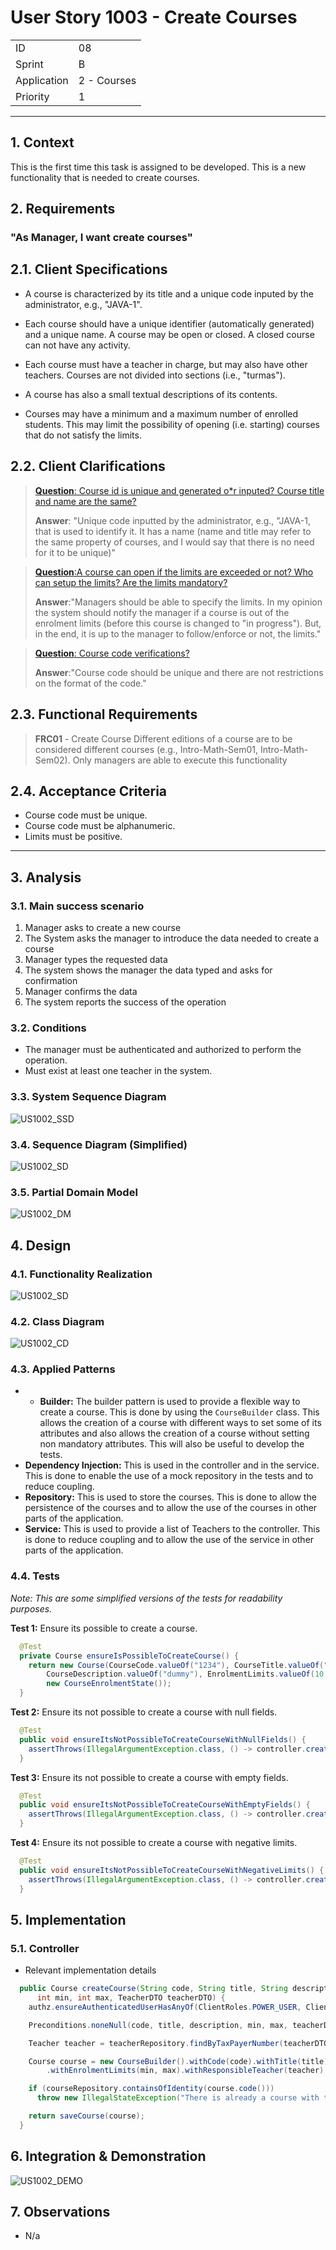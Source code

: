 # User Story 1003 - Create Courses

|             |             |
| ----------- | ----------- |
| ID          | 08          |
| Sprint      | B           |
| Application | 2 - Courses |
| Priority    | 1           |

---

## 1. Context

This is the first time this task is assigned to be developed. This is a new functionality that is needed to create courses.

## 2. Requirements

### "As Manager, I want create courses"

## 2.1. Client Specifications

- A course is characterized by its title and a unique code inputed by the administrator, e.g.,
  "JAVA-1".

- Each course should have a unique identifier (automatically generated) and a unique name. A course may be open or closed. A closed course can not have any activity.

- Each course must have a teacher in charge, but may also have other teachers. Courses are not divided into sections (i.e., "turmas").

- A course has also a small textual descriptions of its contents.

- Courses may have a minimum and a maximum number of enrolled students. This may limit the possibility of opening (i.e. starting) courses that do not satisfy the limits.

## 2.2. Client Clarifications

> [**Question**: Course id is unique and generated o\*r inputed? Course title and name are the same?](https://moodle.isep.ipp.pt/mod/forum/discuss.php?d=21835)
>
> **Answer**: "Unique code inputted by the administrator, e.g., "JAVA-1, that is used to identify it. It has a name (name and title may refer to the same property of courses, and I would say that there is no need for it to be unique)"

> [**Question**:A course can open if the limits are exceeded or not? Who can setup the limits? Are the limits mandatory?](https://moodle.isep.ipp.pt/mod/forum/discuss.php?d=21913)
>
> **Answer**:"Managers should be able to specify the limits. In my opinion the system should notify the manager if a course is out of the enrolment limits (before this course is changed to "in progress"). But, in the end, it is up to the manager to follow/enforce or not, the limits."

> [**Question**: Course code verifications?](https://moodle.isep.ipp.pt/mod/forum/discuss.php?d=21971)
>
> **Answer**:"Course code should be unique and there are not restrictions on the format of the code."

## 2.3. Functional Requirements

> **FRC01** - Create Course Different editions of a course are to be considered different courses (e.g., Intro-Math-Sem01, Intro-Math-Sem02). Only managers are able to execute this functionality

## 2.4. Acceptance Criteria

- Course code must be unique.
- Course code must be alphanumeric.
- Limits must be positive.

---

## 3. Analysis

### 3.1. Main success scenario

1. Manager asks to create a new course
2. The System asks the manager to introduce the data needed to create a course
3. Manager types the requested data
4. The system shows the manager the data typed and asks for confirmation
5. Manager confirms the data
6. The system reports the success of the operation

### 3.2. Conditions

- The manager must be authenticated and authorized to perform the operation.
- Must exist at least one teacher in the system.

### 3.3. System Sequence Diagram

![US1002_SSD](out/US1002_SSD.svg)

### 3.4. Sequence Diagram (Simplified)

![US1002_SD](out/US1002_SD.svg)

### 3.5. Partial Domain Model

![US1002_DM](out/US1002_DM.svg)

## 4. Design

### 4.1. Functionality Realization

![US1002_SD](out/US1002_SD.svg)

### 4.2. Class Diagram

![US1002_CD](out/US1002_CD.svg)

### 4.3. Applied Patterns

- - **Builder:** The builder pattern is used to provide a flexible way to create a course. This is done by using the `CourseBuilder` class. This allows the creation of a course with different ways to set some of its attributes and also allows the creation of a course without setting non mandatory attributes. This will also be useful to develop the tests.
- **Dependency Injection:** This is used in the controller and in the service. This is done to enable the use of a mock repository in the tests and to reduce coupling.
- **Repository:** This is used to store the courses. This is done to allow the persistence of the courses and to allow the use of the courses in other parts of the application.
- **Service:** This is used to provide a list of Teachers to the controller. This is done to reduce coupling and to allow the use of the service in other parts of the application.

### 4.4. Tests

_Note: This are some simplified versions of the tests for readability purposes._

**Test 1:** Ensure its possible to create a course.

```java
  @Test
  private Course ensureIsPossibleToCreateCourse() {
    return new Course(CourseCode.valueOf("1234"), CourseTitle.valueOf("dummy"),
        CourseDescription.valueOf("dummy"), EnrolmentLimits.valueOf(10, 20), new CourseState(),
        new CourseEnrolmentState());
  }
```

**Test 2:** Ensure its not possible to create a course with null fields.

```java
  @Test
  public void ensureItsNotPossibleToCreateCourseWithNullFields() {
    assertThrows(IllegalArgumentException.class, () -> controller.createCourse(null, null, null, 0, 0, null));
  }
```

**Test 3:** Ensure its not possible to create a course with empty fields.

```java
  @Test
  public void ensureItsNotPossibleToCreateCourseWithEmptyFields() {
    assertThrows(IllegalArgumentException.class, () -> controller.createCourse("", "", "", 0, 0, null));
  }
```

**Test 4:** Ensure its not possible to create a course with negative limits.

```java
  @Test
  public void ensureItsNotPossibleToCreateCourseWithNegativeLimits() {
    assertThrows(IllegalArgumentException.class, () -> controller.createCourse("1234", "dummy", "dummy", -1, -1, null));
  }
```

## 5. Implementation

### 5.1. Controller

- Relevant implementation details

```java
  public Course createCourse(String code, String title, String description,
      int min, int max, TeacherDTO teacherDTO) {
    authz.ensureAuthenticatedUserHasAnyOf(ClientRoles.POWER_USER, ClientRoles.MANAGER);

    Preconditions.noneNull(code, title, description, min, max, teacherDTO);

    Teacher teacher = teacherRepository.findByTaxPayerNumber(teacherDTO.getNumber()).orElseThrow();

    Course course = new CourseBuilder().withCode(code).withTitle(title).withDescription(description)
        .withEnrolmentLimits(min, max).withResponsibleTeacher(teacher).build();

    if (courseRepository.containsOfIdentity(course.code()))
      throw new IllegalStateException("There is already a course with that code.");

    return saveCourse(course);
  }
```

## 6. Integration & Demonstration

![US1002_DEMO](./assets/Demo.png)

## 7. Observations

- N/a
